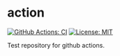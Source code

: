 # action

[![GitHub Actions: CI](https://github.com/jamband/action/workflows/CI/badge.svg)](https://github.com/jamband/action/actions?workflow=CI)
[![License: MIT](https://img.shields.io/badge/License-MIT-blightgreen.svg)](https://opensource.org/licenses/MIT)

Test repository for github actions.
